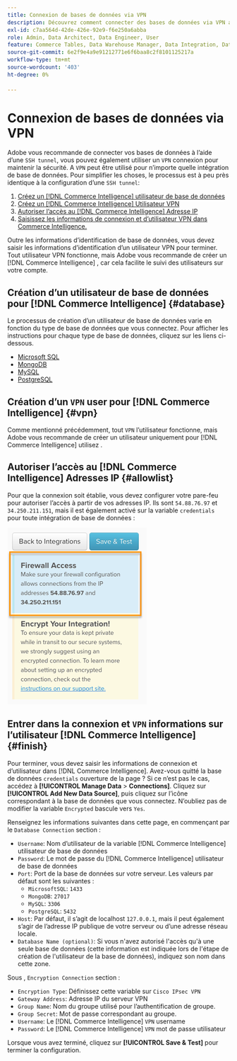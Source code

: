 ```yaml
---
title: Connexion de bases de données via VPN
description: Découvrez comment connecter des bases de données via VPN au lieu du tunnel SSH.
exl-id: c7aa564d-42de-426e-92e9-f6e250a6abba
role: Admin, Data Architect, Data Engineer, User
feature: Commerce Tables, Data Warehouse Manager, Data Integration, Data Import/Export
source-git-commit: 6e2f9e4a9e91212771e6f6baa8c2f8101125217a
workflow-type: tm+mt
source-wordcount: '403'
ht-degree: 0%

---
```


# Connexion de bases de données via VPN

Adobe vous recommande de connecter vos bases de données à l’aide d’une `SSH tunnel`, vous pouvez également utiliser un `VPN` connexion pour maintenir la sécurité. A `VPN` peut être utilisé pour n’importe quelle intégration de base de données. Pour simplifier les choses, le processus est à peu près identique à la configuration d’une `SSH tunnel`:

1. [Créez un [!DNL Commerce Intelligence] utilisateur de base de données](#database)
1. [Créez un [!DNL Commerce Intelligence] Utilisateur VPN](#vpn)
1. [Autoriser l’accès au [!DNL Commerce Intelligence] Adresse IP](#allowlist)
1. [Saisissez les informations de connexion et d’utilisateur VPN dans Commerce Intelligence.](#finish)

Outre les informations d’identification de base de données, vous devez saisir les informations d’identification d’un utilisateur VPN pour terminer. Tout utilisateur VPN fonctionne, mais Adobe vous recommande de créer un [!DNL Commerce Intelligence] , car cela facilite le suivi des utilisateurs sur votre compte.

## Création d’un utilisateur de base de données pour [!DNL Commerce Intelligence] {#database}

Le processus de création d’un utilisateur de base de données varie en fonction du type de base de données que vous connectez. Pour afficher les instructions pour chaque type de base de données, cliquez sur les liens ci-dessous.

* [Microsoft SQL](../integrations/microsoft-sql-server.md)
* [MongoDB](../integrations/databases-via-a-vpn.md)
* [MySQL](../integrations/mysql-via-a-direct-connection.md)
* [PostgreSQL](../integrations/postgresql.md)

## Création d’un `VPN` user pour [!DNL Commerce Intelligence] {#vpn}

Comme mentionné précédemment, tout `VPN` l’utilisateur fonctionne, mais Adobe vous recommande de créer un utilisateur uniquement pour [!DNL Commerce Intelligence] utilisez .

## Autoriser l’accès au [!DNL Commerce Intelligence] Adresses IP {#allowlist}

Pour que la connexion soit établie, vous devez configurer votre pare-feu pour autoriser l’accès à partir de vos adresses IP. Ils sont `54.88.76.97` et `34.250.211.151`, mais il est également activé sur la variable `credentials` pour toute intégration de base de données :

![MBI_Allow_Access_IPs.png](../../../assets/MBI_allow_access_IPs.png)

## Entrer dans la connexion et `VPN` informations sur l’utilisateur [!DNL Commerce Intelligence] {#finish}

Pour terminer, vous devez saisir les informations de connexion et d’utilisateur dans [!DNL Commerce Intelligence]. Avez-vous quitté la base de données `credentials` ouverture de la page ? Si ce n’est pas le cas, accédez à **[!UICONTROL Manage Data** > **Connections]**. Cliquez sur **[!UICONTROL Add New Data Source]**, puis cliquez sur l’icône correspondant à la base de données que vous connectez. N’oubliez pas de modifier la variable `Encrypted` bascule vers `Yes`.

Renseignez les informations suivantes dans cette page, en commençant par le `Database Connection` section :

* `Username`: Nom d’utilisateur de la variable [!DNL Commerce Intelligence] utilisateur de base de données
* `Password`: Le mot de passe du [!DNL Commerce Intelligence] utilisateur de base de données
* `Port`: Port de la base de données sur votre serveur. Les valeurs par défaut sont les suivantes :
   * `MicrosoftSQL`: `1433`
   * `MongoDB`: `27017`
   * `MySQL`: `3306`
   * `PostgreSQL`: `5432`
* `Host`: Par défaut, il s’agit de localhost `127.0.0.1`, mais il peut également s’agir de l’adresse IP publique de votre serveur ou d’une adresse réseau locale.
* `Database Name (optional)`: Si vous n&#39;avez autorisé l&#39;accès qu&#39;à une seule base de données (cette information est indiquée lors de l&#39;étape de création de l&#39;utilisateur de la base de données), indiquez son nom dans cette zone.

Sous , `Encryption Connection` section :

* `Encryption Type`: Définissez cette variable sur `Cisco IPsec VPN`
* `Gateway Address`: Adresse IP du serveur VPN
* `Group Name`: Nom du groupe utilisé pour l’authentification de groupe.
* `Group Secret`: Mot de passe correspondant au groupe.
* `Username`: Le [!DNL Commerce Intelligence] `VPN` username
* `Password`: Le [!DNL Commerce Intelligence] `VPN` mot de passe utilisateur

Lorsque vous avez terminé, cliquez sur **[!UICONTROL Save & Test]** pour terminer la configuration.
